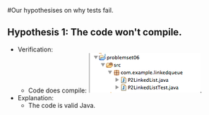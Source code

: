 #Our hypothesises on why tests fail.

## Hypothesis 1: The code won't compile.
* Verification:
 	* Code does compile: ![code compiles](img/no-compile-errors.png).
* Explanation: 
	* The code is valid Java.